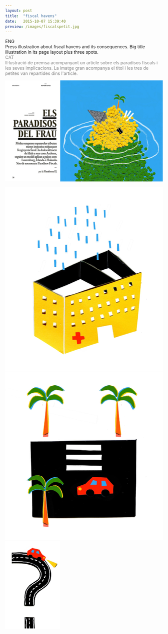 ```yaml
---
layout: post
title:  "fiscal havens"
date:   2015-10-07 15:39:40
preview: /images/fiscalspetit.jpg
---
```


<div class="row">

  <div class="column">
  ENG<br>
  Press illustration about fiscal havens and its consequences. Big title illustration in its page layout plus three spots.
</div>

   <div class="column">
   <font color="#808080">
   CAT<br>
   Il·lustració de premsa acompanyant un article sobre els paradisos fiscals i les seves implicacions. La imatge gran acompanya el titol i les tres de petites van repartides dins l'article.</font><br>
   </div>

 </div>

![Picture 1](/images/paradisosfiscals.jpg)

<div class="row">


  <div class="column">
 <img src="/images/paradisos spot 1.jpg" alt="drawing">
  </div>

  <div class="column">
 <img src="/images/paradisos spot 2.jpg" alt="drawing">
  </div>

  <div class="column">
 <img src="/images/paradisos spot 3.jpg" alt="drawing" height="280">
  </div>
  </div>
